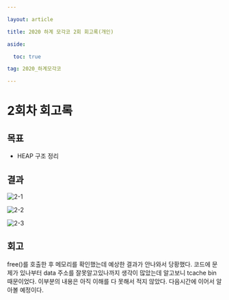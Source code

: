 ---
layout: article
title: 2020 하계 모각코 2회 회고록(개인)
aside:
  toc: true
tag: 2020_하계모각코
---

# 2회차 회고록

## 목표

* HEAP 구조 정리

## 결과
![2-1](https://user-images.githubusercontent.com/48270067/89640421-7e3b8c00-d8ea-11ea-840d-c28a3361d0fb.jpg)
![2-2](https://user-images.githubusercontent.com/48270067/89640427-80054f80-d8ea-11ea-860b-1a9b1a4a9cef.jpg)
![2-3](https://user-images.githubusercontent.com/48270067/89640429-81367c80-d8ea-11ea-80fd-80f8d75a85ac.jpg)

## 회고

free()를 호출한 후 메모리를 확인했는데 예상한 결과가 안나와서 당황했다. 코드에 문제가 있나부터 data 주소를 잘못알고있나까지 생각이 많았는데 알고보니 tcache bin 때문이었다. 이부분의 내용은 아직 이해를 다 못해서 적지 않았다. 다음시간에 이어서 알아볼 예정이다.